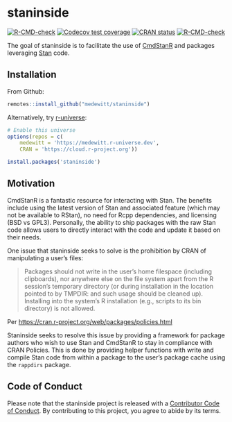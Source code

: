 
<!-- README.md is generated from README.Rmd. Please edit that file -->

# staninside

<!-- badges: start -->

[![R-CMD-check](https://github.com/medewitt/staninside/workflows/R-CMD-check/badge.svg)](https://github.com/medewitt/staninside/actions)
[![Codecov test
coverage](https://codecov.io/gh/medewitt/staninside/branch/main/graph/badge.svg)](https://app.codecov.io/gh/medewitt/staninside?branch=main)
[![CRAN
status](https://www.r-pkg.org/badges/version/staninside)](https://CRAN.R-project.org/package=staninside)
[![R-CMD-check](https://github.com/medewitt/staninside/actions/workflows/R-CMD-check.yaml/badge.svg)](https://github.com/medewitt/staninside/actions/workflows/R-CMD-check.yaml)
<!-- badges: end -->

The goal of staninside is to facilitate the use of
[CmdStanR](https://mc-stan.org/cmdstanr/) and packages leveraging
[Stan](https://mc-stan.org/) code.

## Installation

From Github:

``` r
remotes::install_github("medewitt/staninside")
```

Alternatively, try
[r-universe](https://medewitt.r-universe.dev/#builds):

``` r
# Enable this universe
options(repos = c(
    medewitt = 'https://medewitt.r-universe.dev',
    CRAN = 'https://cloud.r-project.org'))

install.packages('staninside')
```

## Motivation

CmdStanR is a fantastic resource for interacting with Stan. The benefits
include using the latest version of Stan and associated feature (which
may not be available to RStan), no need for Rcpp dependencies, and
licensing (BSD vs GPL3). Personally, the ability to ship packages with
the raw Stan code allows users to directly interact with the code and
update it based on their needs.

One issue that staninside seeks to solve is the prohibition by CRAN of
manipulating a user’s files:

> Packages should not write in the user’s home filespace (including
> clipboards), nor anywhere else on the file system apart from the R
> session’s temporary directory (or during installation in the location
> pointed to by TMPDIR: and such usage should be cleaned up). Installing
> into the system’s R installation (e.g., scripts to its bin directory)
> is not allowed.

Per <https://cran.r-project.org/web/packages/policies.html>

Staninside seeks to resolve this issue by providing a framework for
package authors who wish to use Stan and CmdStanR to stay in compliance
with CRAN Policies. This is done by providing helper functions with
write and compile Stan code from within a package to the user’s package
cache using the `rappdirs` package.

## Code of Conduct

Please note that the staninside project is released with a [Contributor
Code of
Conduct](https://contributor-covenant.org/version/2/0/CODE_OF_CONDUCT.html).
By contributing to this project, you agree to abide by its terms.
